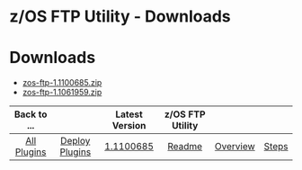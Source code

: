 
z/OS FTP Utility - Downloads
============================

# Downloads

- [zos-ftp-1.1100685.zip](https://raw.githubusercontent.com/UrbanCode/IBM-UCD-PLUGINS/main/files/zos-ftp/zos-ftp-1.1100685.zip)
- [zos-ftp-1.1061959.zip](https://raw.githubusercontent.com/UrbanCode/IBM-UCD-PLUGINS/main/files/zos-ftp/zos-ftp-1.1061959.zip)

|Back to ...||Latest Version|z/OS FTP Utility |||
| :---: | :---: | :---: | :---: | :---: | :---: |
|[All Plugins](../../index.md)|[Deploy Plugins](../README.md)|[1.1100685](https://raw.githubusercontent.com/UrbanCode/IBM-UCD-PLUGINS/main/files/zos-ftp/zos-ftp-1.1100685.zip)|[Readme](README.md)|[Overview](overview.md)|[Steps](steps.md)|
